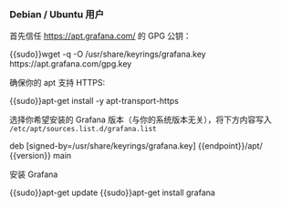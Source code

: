 ### Debian / Ubuntu 用户

首先信任 https://apt.grafana.com/ 的 GPG 公钥：

<tmpl z-lang="bash">
{{sudo}}wget -q -O /usr/share/keyrings/grafana.key https://apt.grafana.com/gpg.key
</tmpl>

确保你的 apt 支持 HTTPS:

<tmpl z-lang="bash">
{{sudo}}apt-get install -y apt-transport-https
</tmpl>

选择你希望安装的 Grafana 版本（与你的系统版本无关），将下方内容写入 `/etc/apt/sources.list.d/grafana.list`

<tmpl z-input="version" z-path="/etc/apt/sources.list.d/grafana.list">
deb [signed-by=/usr/share/keyrings/grafana.key] {{endpoint}}/apt/ {{version}} main
</tmpl>

安装 Grafana

<tmpl z-lang="bash">
{{sudo}}apt-get update
{{sudo}}apt-get install grafana
</tmpl>
